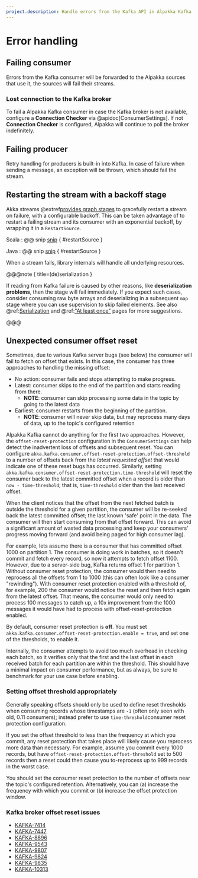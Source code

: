 ```yaml
---
project.description: Handle errors from the Kafka API in Alpakka Kafka.
---
```

# Error handling

## Failing consumer

Errors from the Kafka consumer will be forwarded to the Alpakka sources that use it, the sources will fail their streams.

### Lost connection to the Kafka broker

To fail a Alpakka Kafka consumer in case the Kafka broker is not available, configure a **Connection Checker** via @apidoc[ConsumerSettings]. If not **Connection Checker** is configured, Alpakka will continue to poll the broker indefinitely.


## Failing producer

Retry handling for producers is built-in into Kafka. In case of failure when sending a message, an exception will be thrown, which should fail the stream. 

## Restarting the stream with a backoff stage

Akka streams @extref[provides graph stages](akka:stream/stream-error.html#delayed-restarts-with-a-backoff-stage)
to gracefully restart a stream on failure, with a configurable backoff. This can be taken advantage of to restart a failing stream and its consumer with an exponential backoff, by wrapping it in a `RestartSource`.

Scala
: @@ snip [snip](/tests/src/test/scala/docs/scaladsl/ConsumerExample.scala) { #restartSource }

Java
: @@ snip [snip](/tests/src/test/java/docs/javadsl/ConsumerExampleTest.java) { #restartSource }

When a stream fails, library internals will handle all underlying resources.

@@@note { title=(de)serialization }

If reading from Kafka failure is caused by other reasons, like **deserialization problems**, then the stage will fail immediately. If you expect such cases, consider
consuming raw byte arrays and deserializing in a subsequent `map` stage where you can use supervision to skip failed elements. See also @ref:[Serialization](serialization.md) and @ref:["At least once"](atleastonce.md) pages for more suggestions.

@@@

## Unexpected consumer offset reset

Sometimes, due to various Kafka server bugs (see below) the consumer will fail to fetch on offset that
 exists. In this case, the consumer has three approaches to handling the missing offset:
 
  * No action: consumer fails and stops attempting to make progress.
  * Latest: consumer skips to the end of the partition and starts reading from there. 
    - **NOTE**: consumer can skip processing some data in the topic by going to the latest data
  * Earliest: consumer restarts from the beginning of the partition.
    - **NOTE**: consumer will never skip data, but may reprocess many days of data, up to the topic's configured
   retention

Alpakka Kafka cannot do anything for the first two approaches. However, the `offset-reset-protection` configuration in
 the `ConsumerSettings` can help detect the inadvertent loss of offsets and subsequent reset. You can configure 
`akka.kafka.consumer.offset-reset-protection.offset-threshold` to a number of offsets back from the _latest requested
 offset_ that would indicate one of these reset bugs has occurred. Similarly, setting 
`akka.kafka.consumer.offset-reset-protection.time-threshold` will reset the consumer back to the latest committed offset
 when a record is older than `now - time-threshold`; that is, `time-threshold` older than the last received offset.

When the client notices that the offset from the next fetched batch is outside the threshold for a given partition, the
consumer will be re-seeked back the latest committed offset; the last known 'safe' point in the data. The consumer will
then start consuming from that offset forward. This can avoid a significant amount of wasted data processing and keep
 your consumers' progress moving forward (and avoid being paged for high consumer lag).

For example, lets assume there is a consumer that has committed offset 1000 on partition 1. The consumer is doing
work in batches, so it doesn't commit and fetch every record, so now it attempts to fetch offset 1100. However, due
to a server-side bug, Kafka returns offset 1 for partition 1. Without consumer reset protection, the consumer
 would then need to reprocess all the offsets from 1 to 1000 (this can often look like a consumer "rewinding"). With 
consumer reset protection enabled with a threshold of, for example, 200 the consumer would notice the reset and then
fetch again from the latest offset. That means, the consumer would only need to process 100 messages to catch up, a
10x improvement from the 1000 messages it would have had to process with offset-reset-protection enabled.

By default, consumer reset protection is **off**. You must set 
`akka.kafka.consumer.offset-reset-protection.enable = true`, and set one of the thresholds, to enable it.

Internally, the consumer attempts to avoid too much overhead in checking each batch, so it verifies only that the first
and the last offset in each received batch for each partition are within the threshold. This should have a minimal
impact on consumer performance, but as always, be sure to benchmark for your use case before enabling. 

### Setting offset threshold appropriately

Generally speaking offsets should only be used to define reset thresholds when consuming records whose timestamps are
 `-1` (often only seen with old, 0.11 consumers); instead prefer to use `time-threshold`consumer reset protection
 configuration. 

If you set the offset threshold to less than the frequency at which you commit, any reset protection that takes
place will likely cause you reprocess more data than necessary. For example, assume you commit every 1000 records, but
have `offset-reset-protection.offset-threshold` set to 500 records then a reset could then cause you to-reprocess up to
999 records in the worst case. 

You should set the consumer reset protection to the number of offsets near the topic's configured retention. 
Alternatively, you can  (a) increase the frequency with which you commit or (b) increase the offset protection window.

### Kafka broker offset reset issues

 * [KAFKA-7414](https://issues.apache.org/jira/browse/KAFKA-7414)
 * [KAFKA-7447](https://issues.apache.org/jira/browse/KAFKA-7447)
 * [KAFKA-8896](https://issues.apache.org/jira/browse/KAFKA-8896)
 * [KAFKA-9543](https://issues.apache.org/jira/browse/KAFKA-9543)
 * [KAFKA-9807](https://issues.apache.org/jira/browse/KAFKA-9807)
 * [KAFKA-9824](https://issues.apache.org/jira/browse/KAFKA-9824)
 * [KAFKA-9835](https://issues.apache.org/jira/browse/KAFKA-9835)
 * [KAFKA-10313](https://issues.apache.org/jira/browse/KAFKA-10313) 
